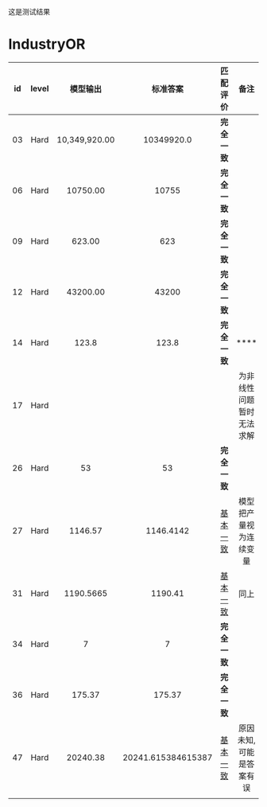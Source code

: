 这是测试结果

# IndustryOR

| id  | level | 模型输出          | 标准答案               | 匹配评价        | 备注           |
|:---:|:-----:|:-------------:|:------------------:|:-----------:|:------------:|
| 03  | Hard  | 10,349,920.00 | 10349920.0         | **完全一致**    |              |
| 06  | Hard  | 10750.00      | 10755              | **完全一致**    |              |
| 09  | Hard  | 623.00        | 623                | **完全一致**    |              |
| 12  | Hard  | 43200.00      | 43200              | **完全一致**    |              |
| 14  | Hard  | 123.8         | 123.8              | **完全一致**    | ****         |
| 17  | Hard  |               |                    |             | 为非线性问题暂时无法求解 |
| 26  | Hard  | 53            | 53                 | **完全一致**    |              |
| 27  | Hard  | 1146.57       | 1146.4142          | <u>基本一致</u> | 模型把产量视为连续变量  |
| 31  | Hard  | 1190.5665     | 1190.41            | <u>基本一致</u> | 同上           |
| 34  | Hard  | 7             | 7                  | **完全一致**    |              |
| 36  | Hard  | 175.37        | 175.37             | **完全一致**    |              |
| 47  | Hard  | 20240.38      | 20241.615384615387 | <u>基本一致</u> | 原因未知,可能是答案有误 |
|     |       |               |                    |             |              |
